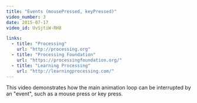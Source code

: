 ```yaml
---
title: "Events (mousePressed, keyPressed)"
video_number: 3
date: 2015-07-17
video_id: UvSjtiW-RH8

links:
  - title: "Processing"
    url: "http://processing.org"
  - title: "Processing Foundation"
    url: "https://processingfoundation.org/"
  - title: "Learning Processing"
    url: "http://learningprocessing.com/"
---
```


This video demonstrates how the main animation loop can be interrupted by an "event", such as a mouse press or key press.
